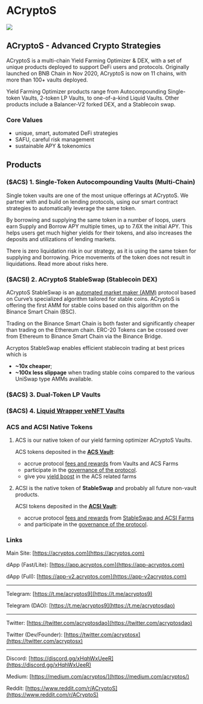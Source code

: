 # ACryptoS

![](https://raw.githubusercontent.com/acryptos/docs.acryptos.com/master/images/Banner%20-%20Sustainable%20SAFU%20small.jpg)

## ACryptoS - Advanced Crypto Strategies

ACryptoS is a multi-chain Yield Farming Optimizer & DEX, with a set of unique products deployed to support DeFi users and protocols. Originally launched on BNB Chain in Nov 2020, ACryptoS is now on 11 chains, with more than 100+ vaults deployed.

Yield Farming Optimizer products range from Autocompounding Single-token Vaults, 2-token LP Vaults, to one-of-a-kind Liquid Vaults. Other products include a Balancer-V2 forked DEX, and a Stablecoin swap.

### Core Values

* unique, smart, automated DeFi strategies
* SAFU, careful risk management
* sustainable APY & tokenomics

## Products

### ($ACS) 1. Single-Token Autocompounding Vaults (Multi-Chain)

Single token vaults are one of the most unique offerings at ACryptoS. We partner with and build on lending protocols, using our smart contract strategies to automatically leverage the same token.

By borrowing and supplying the same token in a number of loops, users earn Supply and Borrow APY multiple times, up to 7.6X the initial APY. This helps users get much higher yields for their tokens, and also increases the deposits and utilizations of lending markets.

There is zero liquidation risk in our strategy, as it is using the same token for supplying and borrowing. Price movements of the token does not result in liquidations. Read more about risks here.

### ($ACSI) 2. ACryptoS StableSwap (Stablecoin DEX)

ACryptoS StableSwap is an [automated market maker (AMM)](https://academy.binance.com/en/articles/what-is-an-automated-market-maker-amm) protocol based on Curve’s specialized algorithm tailored for stable coins. ACryptoS is offering the first AMM for stable coins based on this algorithm on the Binance Smart Chain (BSC).

Trading on the Binance Smart Chain is both faster and significantly cheaper than trading on the Ethereum chain. ERC-20 Tokens can be crossed over from Ethereum to Binance Smart Chain via the Binance Bridge.

Acryptos StableSwap enables efficient stablecoin trading at best prices which is

* **\~10x cheaper**;
* **\~100x less slippage** when trading stable coins compared to the various UniSwap type AMMs available.

### ($ACS) 3. Dual-Token LP Vaults

### ($ACS) 4. [Liquid Wrapper veNFT Vaults](products/vaults/liquid-wrapper-vaults/)

### ACS and ACSI Native Tokens

1.  ACS is our native token of our yield farming optimizer ACryptoS Vaults.

    ACS tokens deposited in the [**ACS Vault**](https://app.acryptos.com/core/):

    * accrue protocol [fees and rewards](fees.md#acs-vault) from Vaults and ACS Farms
    * participate in the [governance of the protocol](https://vote.acryptos.com/).
    * give you [yield boost](acryptos-farms.md#acs-rewards-boost) in the ACS related farms
2.  ACSI is the native token of **StableSwap** and probably all future non-vault products.

    ACSI tokens deposited in the [**ACSI Vault**](https://app.acryptos.com/core/):

    * accrue protocol [fees and rewards](fees.md#acs-vault) from [StableSwap and ACSI Farms](https://app.acryptos.com/acsi/)
    * and participate in the [governance of the protocol](https://vote.acryptos.com/).

### Links

Main Site: [https://acryptos.com](https://acryptos.com)

dApp (Fast/Lite): [https://app.acryptos.com](https://app-acryptos.com)

dApp (Full): [https://app-v2.acryptos.com](https://app-v2acryptos.com)

***

Telegram: [https://t.me/acryptos9](https://t.me/acryptos9)

Telegram (DAO): [https://t.me/acryptos9](https://t.me/acryptosdao)

***

Twitter: [https://twitter.com/acryptosdao](https://twitter.com/acryptosdao)

Twitter (Dev/Founder): [https://twitter.com/acryptosx](https://twitter.com/acryptosx)

***

Discord: [https://discord.gg/xHqhWxUeeR](https://discord.gg/xHqhWxUeeR)

Medium: [https://medium.com/acryptos/](https://medium.com/acryptos/)

Reddit: [https://www.reddit.com/r/ACryptoS](https://www.reddit.com/r/ACryptoS)
